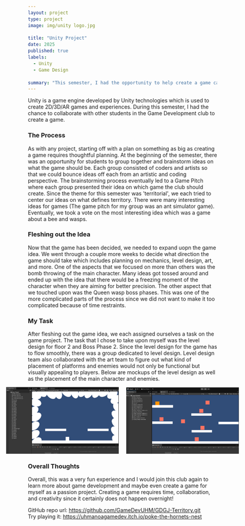 ```yaml
---
layout: project
type: project
image: img/unity logo.jpg

title: "Unity Project"
date: 2025
published: true
labels:
  - Unity
  - Game Design

summary: "This semester, I had the opportunity to help create a game called \"Poke the Hornet's Nest\""
---
```


Unity is a game engine developed by Unity technologies which is used to create 2D/3D/AR games and experiences. During this semester, I had the chance to collaborate with other students in the Game Development club to create a game.

### The Process
As with any project, starting off with a plan on something as big as creating a game requires thoughtful planning. At the beginning of the semester, there was an opportunity for students to group together and brainstorm ideas on what the game should be. Each group consisted of coders and artists so that we could bounce ideas off each from an artistic and coding perspective. The brainstorming process eventually led to a Game Pitch where each group presented their idea on which game the club should create. Since the theme for this semester was 'territorial', we each tried to center our ideas on what defines territory. There were many interesting ideas for games (The game pitch for my group was an ant simulator game). Eventually, we took a vote on the most interesting idea which was a game about a bee and wasps. 

### Fleshing out the Idea
Now that the game has been decided, we needed to expand uopn the game idea. We went through a couple more weeks to decide what direction the game should take which includes planning on mechanics, level design, art, and more. One of the aspects that we focused on more than others was the bomb throwing of the main character. Many ideas got tossed around and ended up with the idea that there would be a freezing moment of the character when they are aiming for better precision. The other aspect that we touched upon was the Queen wasp boss phases. This was one of the more complicated parts of the process since we did not want to make it too complicated because of time restraints.  

### My Task
After fleshing out the game idea, we each assigned ourselves a task on the game project. The task that I chose to take upon myself was the level design for floor 2 and Boss Phase 2. Since the level design for the game has to flow smoothly, there was a group dedicated to level design. Level design team also collaborated with the art team to figure out what kind of placement of platforms and enemies would not only be functional but visually appealing to players. Below are mockups of the level design as well as the placement of the main character and enemies. 

<div style="display: flex; justify-content: center; gap: 20px;">
  <img src="/img/BossPhase2.png" alt="Boss Phase 2" style="width: 300px; height: auto;">
  <img src="/img/leveldesign2.png" alt="Level Design 2" style="width: 300px; height: auto;">
</div>

### Overall Thoughts
Overall, this was a very fun experience and I would join this club again to learn more about game development and maybe even create a game for myself as a passion project. Creating a game requires time, collaboration, and creativity since it certainly does not happen overnight!

GitHub repo url: <a href="https://github.com/GameDevUHM/GDGJ-Territory.git" target="_blank">https://github.com/GameDevUHM/GDGJ-Territory.git</a><br>
Try playing it: <a href="https://uhmanoagamedev.itch.io/poke-the-hornets-nest" target="_blank">https://uhmanoagamedev.itch.io/poke-the-hornets-nest</a>

